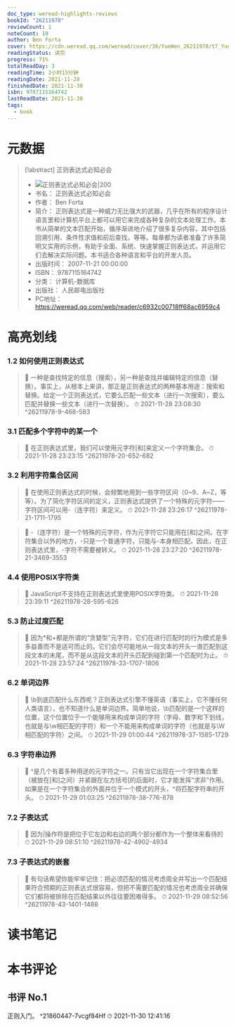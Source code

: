 ```yaml
---
doc_type: weread-highlights-reviews
bookId: "26211978"
reviewCount: 1
noteCount: 10
author: Ben Forta
cover: https://cdn.weread.qq.com/weread/cover/36/YueWen_26211978/t7_YueWen_26211978.jpg
readingStatus: 读完
progress: 71%
totalReadDay: 3
readingTime: 2小时15分钟
readingDate: 2021-11-28
finishedDate: 2021-11-30
isbn: 9787115164742
lastReadDate: 2021-11-30
tags:
  - book
---
```

# 元数据
> [!abstract] 正则表达式必知必会
> - ![ 正则表达式必知必会|200](https://cdn.weread.qq.com/weread/cover/36/YueWen_26211978/t7_YueWen_26211978.jpg)
> - 书名： 正则表达式必知必会
> - 作者： Ben Forta
> - 简介： 正则表达式是一种威力无比强大的武器，几乎在所有的程序设计语言里和计算机平台上都可以用它来完成各种复杂的文本处理工作。本书从简单的文本匹配开始，循序渐进地介绍了很多复杂内容，其中包括回溯引用、条件性求值和前后查找，等等。每章都为读者准备了许多简明又实用的示例，有助于全面、系统、快速掌握正则表达式，并运用它们去解决实际问题。本书适合各种语言和平台的开发人员。
> - 出版时间： 2007-11-21 00:00:00
> - ISBN： 9787115164742
> - 分类： 计算机-数据库
> - 出版社： 人民邮电出版社
> - PC地址：https://weread.qq.com/web/reader/c6932c00718ff68ac6959c4

# 高亮划线

### 1.2 如何使用正则表达式

> 📌 一种是查找特定的信息（搜索），另一种是查找并编辑特定的信息（替换）。事实上，从根本上来讲，那正是正则表达式的两种基本用途：搜索和替换。给定一个正则表达式，它要么匹配一些文本（进行一次搜索），要么匹配并替换一些文本（进行一次替换）。 
> ⏱ 2021-11-28 23:08:30 ^26211978-9-468-583

### 3.1 匹配多个字符中的某一个

> 📌 在正则表达式里，我们可以使用元字符[和]来定义一个字符集合。 
> ⏱ 2021-11-28 23:23:15 ^26211978-20-652-682

### 3.2 利用字符集合区间

> 📌 在使用正则表达式的时候，会频繁地用到一些字符区间（0~9、A~Z，等等）。为了简化字符区间的定义，正则表达式提供了一个特殊的元字符——字符区间可以用-（连字符）来定义。 
> ⏱ 2021-11-28 23:26:17 ^26211978-21-1711-1795

> 📌 -（连字符）是一个特殊的元字符，作为元字符它只能用在[和]之间。在字符集合以外的地方，-只是一个普通字符，只能与-本身相匹配。因此，在正则表达式里，-字符不需要被转义。 
> ⏱ 2021-11-28 23:27:20 ^26211978-21-3469-3553

### 4.4 使用POSIX字符类

> 📌 JavaScript不支持在正则表达式里使用POSIX字符类。 
> ⏱ 2021-11-28 23:39:11 ^26211978-28-595-626

### 5.3 防止过度匹配

> 📌 因为*和+都是所谓的“贪婪型”元字符，它们在进行匹配时的行为模式是多多益善而不是适可而止的。它们会尽可能地从一段文本的开头一直匹配到这段文本的末尾，而不是从这段文本的开头匹配到碰到第一个匹配时为止。 
> ⏱ 2021-11-28 23:57:24 ^26211978-33-1707-1806

### 6.2 单词边界

> 📌 \b到底匹配什么东西呢？正则表达式引擎不懂英语（事实上，它不懂任何人类语言），也不知道什么是单词边界。简单地说，\b匹配的是一个这样的位置，这个位置位于一个能够用来构成单词的字符（字母、数字和下划线，也就是与\w相匹配的字符）和一个不能用来构成单词的字符（也就是与\W相匹配的字符）之间。 
> ⏱ 2021-11-29 01:00:44 ^26211978-37-1585-1729

### 6.3 字符串边界

> 📌 ^是几个有着多种用途的元字符之一。只有当它出现在一个字符集合里（被放在[和]之间）并紧跟在左方括号[的后面时，它才能发挥“求非”作用。如果是在一个字符集合的外面并位于一个模式的开头，^将匹配字符串的开头。 
> ⏱ 2021-11-29 01:03:25 ^26211978-38-776-878

### 7.2 子表达式

> 📌 因为|操作符是把位于它左边和右边的两个部分都作为一个整体来看待的 
> ⏱ 2021-11-29 08:51:10 ^26211978-42-4902-4934

### 7.3 子表达式的嵌套

> 📌 有句话希望你能牢牢记住：把必须匹配的情况考虑周全并写出一个匹配结果符合预期的正则表达式很容易，但把不需要匹配的情况也考虑周全并确保它们都将被排除在匹配结果以外往往要困难得多。 
> ⏱ 2021-11-29 08:52:56 ^26211978-43-1401-1488

# 读书笔记

# 本书评论

## 书评 No.1 
正则入门。 ^21860447-7vcgf84Hf
⏱ 2021-11-30 12:41:16

